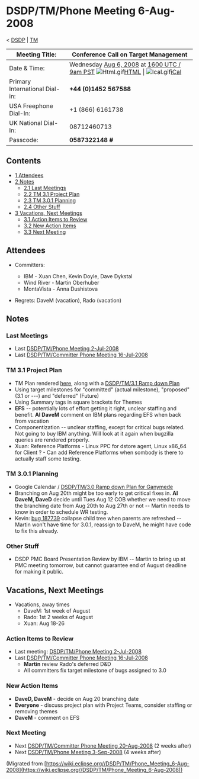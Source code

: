 

DSDP/TM/Phone Meeting 6-Aug-2008
================================

< [DSDP](/DSDP "DSDP")‎ | [TM](/DSDP/TM "DSDP/TM")

| Meeting Title: | **Conference Call on Target Management** |
| --- | --- |
| Date & Time: | Wednesday [Aug 6, 2008](/index.php?title=Aug_6,_2008&action=edit&redlink=1 "Aug 6, 2008 (page does not exist)") at [1600 UTC / 9am PST](http://www.timeanddate.com/worldclock/fixedtime.html?month=8&day=6&year=2008&hour=16&min=00&sec=0&p1=0)   ![Html.gif](https://raw.githubusercontent.com/wiki/eclipse-datatools/.github/images/Html.gif)[HTML](http://www.google.com/calendar/embed?src=vn70im36r00qeusu8nme50cils@group.calendar.google.com&ctz=Canada/Toronto) \| ![Ical.gif](https://raw.githubusercontent.com/wiki/eclipse-datatools/.github/images/Ical.gif)[iCal](http://www.google.com/calendar/ical/vn70im36r00qeusu8nme50cils@group.calendar.google.com/public/basic.ics) |
| Primary International Dial-in: | **+44 (0)1452 567588** |
| USA Freephone Dial-In: | +1 (866) 6161738 |
| UK National Dial-In: | 08712460713 |
| Passcode: | **0587322148 #** |

Contents
--------

*   [1 Attendees](#Attendees)
*   [2 Notes](#Notes)
    *   [2.1 Last Meetings](#Last-Meetings)
    *   [2.2 TM 3.1 Project Plan](#TM-3.1-Project-Plan)
    *   [2.3 TM 3.0.1 Planning](#TM-3.0.1-Planning)
    *   [2.4 Other Stuff](#Other-Stuff)
*   [3 Vacations, Next Meetings](#Vacations.2C-Next-Meetings)
    *   [3.1 Action Items to Review](#Action-Items-to-Review)
    *   [3.2 New Action Items](#New-Action-Items)
    *   [3.3 Next Meeting](#Next-Meeting)

Attendees
---------

*   Committers:
    *   IBM - Xuan Chen, Kevin Doyle, Dave Dykstal
    *   Wind River - Martin Oberhuber
    *   MontaVista - Anna Dushistova

*   Regrets: DaveM (vacation), Rado (vacation)

Notes
-----

### Last Meetings

*   Last [DSDP/TM/Phone Meeting 2-Jul-2008](/DSDP/TM/Phone_Meeting_2-Jul-2008 "DSDP/TM/Phone Meeting 2-Jul-2008")
*   Last [DSDP/TM/Committer Phone Meeting 16-Jul-2008](/DSDP/TM/Committer_Phone_Meeting_16-Jul-2008 "DSDP/TM/Committer Phone Meeting 16-Jul-2008")

### TM 3.1 Project Plan

*   TM Plan rendered [here](https://www.eclipse.org/projects/project-plan.php?projectid=dsdp.tm), along with a [DSDP/TM/3.1 Ramp down Plan](/DSDP/TM/3.1_Ramp_down_Plan "DSDP/TM/3.1 Ramp down Plan")
*   Using target milestones for "committed" (actual milestone), "proposed" (3.1 or ---) and "deferred" (Future)
*   Using Summary tags in square brackets for Themes
*   **EFS** \-\- potentially lots of effort getting it right, unclear staffing and benefit. **AI DaveM** comment on IBM plans regarding EFS when back from vacation
*   Componentization -- unclear staffing, except for critical bugs related. Not going to buy IBM anything. Will look at it again when bugzilla queries are rendered properly.
*   Xuan: Reference Platforms - Linux PPC for dstore agent, Linux x86_64 for Client ? - Can add Reference Platforms when sombody is there to actually staff some testing.

### TM 3.0.1 Planning

*   Google Calendar / [DSDP/TM/3.0 Ramp down Plan for Ganymede](/DSDP/TM/3.0_Ramp_down_Plan_for_Ganymede "DSDP/TM/3.0 Ramp down Plan for Ganymede")
*   Branching on Aug 20th might be too early to get critical fixes in. **AI DaveM, DaveD** decide until Tues Aug 12 COB whether we need to move the branching date from Aug 20th to Aug 27th or not -- Martin needs to know in order to schedule WR testing.
*   Kevin: [bug 187739](https://bugs.eclipse.org/bugs/show_bug.cgi?id=187739) collapse child tree when parents are refreshed -- Martin won't have time for 3.0.1, reassign to DaveM, he might have code to fix this already.

### Other Stuff

*   DSDP PMC Board Presentation Review by IBM -- Martin to bring up at PMC meeting tomorrow, but cannot guarantee end of August deadline for making it public.

Vacations, Next Meetings
------------------------

*   Vacations, away times
    *   DaveM: 1st week of August
    *   Rado: 1st 2 weeks of August
    *   Xuan: Aug 18-26

### Action Items to Review

*   Last meeting: [DSDP/TM/Phone Meeting 2-Jul-2008](/DSDP/TM/Phone_Meeting_2-Jul-2008 "DSDP/TM/Phone Meeting 2-Jul-2008")
*   Last [DSDP/TM/Committer Phone Meeting 16-Jul-2008](/DSDP/TM/Committer_Phone_Meeting_16-Jul-2008 "DSDP/TM/Committer Phone Meeting 16-Jul-2008")
    *   **Martin** review Rado's deferred D&D
    *   All committers fix target milestone of bugs assigned to 3.0

### New Action Items

*   **DaveD, DaveM** \- decide on Aug 20 branching date
*   **Everyone** \- discuss project plan with Project Teams, consider staffing or removing themes
*   **DaveM** \- comment on EFS

### Next Meeting

*   Next [DSDP/TM/Committer Phone Meeting 20-Aug-2008](/DSDP/TM/Committer_Phone_Meeting_20-Aug-2008 "DSDP/TM/Committer Phone Meeting 20-Aug-2008") (2 weeks after)
*   Next [DSDP/TM/Phone Meeting 3-Sep-2008](/DSDP/TM/Phone_Meeting_3-Sep-2008 "DSDP/TM/Phone Meeting 3-Sep-2008") (4 weeks after)


(Migrated from [https://wiki.eclipse.org//DSDP/TM/Phone_Meeting_6-Aug-2008](https://wiki.eclipse.org//DSDP/TM/Phone_Meeting_6-Aug-2008))